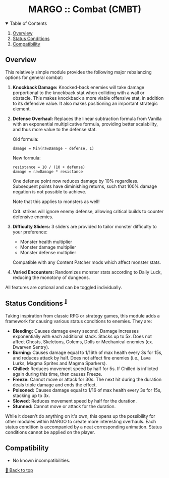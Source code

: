 ﻿<div align="center">

# MARGO :: Combat (CMBT)

</div>

<!-- TABLE OF CONTENTS -->
<details open="open" align="left">
  <summary>Table of Contents</summary>
  <ol>
    <li><a href="#overview">Overview</a></li>
    <li><a href="#overview">Status Conditions</a></li>
    <li><a href="#compatibility">Compatibility</a></li>
  </ol>
</details>

## Overview

This relatively simple module provides the following major rebalancing options for general combat:

1. **Knockback Damage:** Knocked-back enemies will take damage porportional to the knockback stat when colliding with a wall or obstacle. This makes knockback a more viable offensive stat, in addition to its defensive value. It also makes positioning an important strategic element.
2. **Defense Overhaul:** Replaces the linear subtraction formula from Vanilla with an exponential multiplicative formula, providing better scalability, and thus more value to the defense stat.

    Old formula:
    ```
    damage = Min(rawDamage - defense, 1)
    ```

    New formula:
    ```
    resistance = 10 / (10 + defense)
    damage = rawDamage * resistance
    ```

    One defense point now reduces damage by 10% regardless. Subsequent points have diminishing returns, such that 100% damage negation is not possible to achieve.

    Note that this applies to monsters as well!
    
    Crit. strikes will ignore enemy defense, allowing critical builds to counter defensive enemies.

3. **Difficulty Sliders:** 3 sliders are provided to tailor monster difficulty to your preference:
    - Monster health multiplier
    - Monster damage multiplier
    - Monster defense multiplier

    Compatible with any Content Patcher mods which affect monster stats.

4. **Varied Encounters:** Randomizes monster stats according to Daily Luck, reducing the monotony of dungeons.

All features are optional and can be toggled individually.

## Status Conditions <sup><sub><sup>[🔼](#margo-combat-cmbt)</sup></sub></sup>

Taking inspiration from classic RPG or strategy games, this module adds a framework for causing various status conditions to enemies. They are:

- **Bleeding:** Causes damage every second. Damage increases exponentially with each additional stack. Stacks up to 5x. Does not affect Ghosts, Skeletons, Golems, Dolls or Mechanical enemies (ex. Dwarven Sentry).
- **Burning:** Causes damage equal to 1/16th of max health every 3s for 15s, and reduces attack by half. Does not affect fire enemies (i.e., Lava Lurks, Magma Sprites and Magma Sparkers).
- **Chilled:** Reduces movement speed by half for 5s. If Chilled is inflicted again during this time, then causes Freeze.
- **Freeze:** Cannot move or attack for 30s. The next hit during the duration deals triple damage and ends the effect.
- **Poisoned:** Causes damage equal to 1/16 of max health every 3s for 15s, stacking up to 3x.
- **Slowed:** Reduces movement speed by half for the duration.
- **Stunned:** Cannot move or attack for the duration.

While it doesn't do anything on it's own, this opens up the possibility for other modules within MARGO to create more interesting overhauls. Each status condition is accompanied by a neat corresponding animation. Status conditions cannot be applied on the player.

## Compatibility

- No known incompatibilities.

[🔼 Back to top](#margo-combat-cmbt)